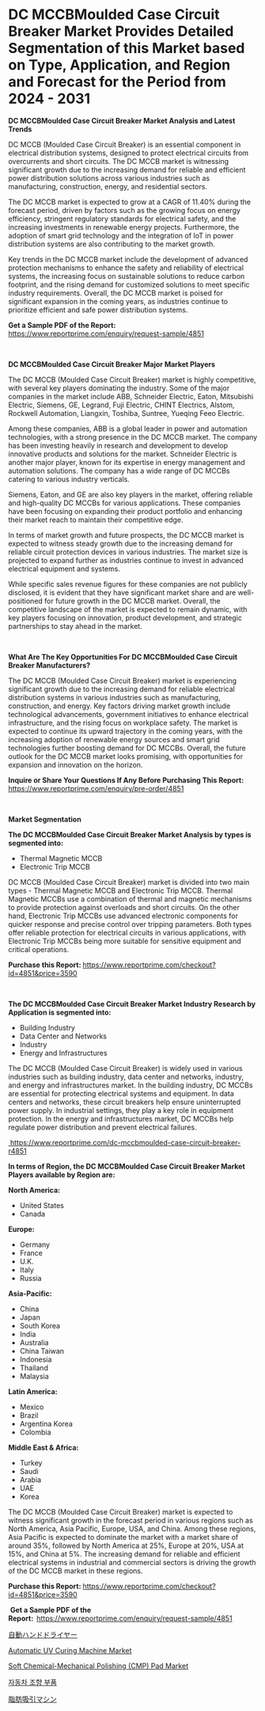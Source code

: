 <p><h1>DC MCCBMoulded Case Circuit Breaker Market Provides Detailed Segmentation of this Market based on Type, Application, and Region and Forecast for the Period from 2024 - 2031</h1></p><p><strong>DC MCCBMoulded Case Circuit Breaker Market Analysis and Latest Trends</strong></p>
<p><p>DC MCCB (Moulded Case Circuit Breaker) is an essential component in electrical distribution systems, designed to protect electrical circuits from overcurrents and short circuits. The DC MCCB market is witnessing significant growth due to the increasing demand for reliable and efficient power distribution solutions across various industries such as manufacturing, construction, energy, and residential sectors.</p><p>The DC MCCB market is expected to grow at a CAGR of 11.40% during the forecast period, driven by factors such as the growing focus on energy efficiency, stringent regulatory standards for electrical safety, and the increasing investments in renewable energy projects. Furthermore, the adoption of smart grid technology and the integration of IoT in power distribution systems are also contributing to the market growth.</p><p>Key trends in the DC MCCB market include the development of advanced protection mechanisms to enhance the safety and reliability of electrical systems, the increasing focus on sustainable solutions to reduce carbon footprint, and the rising demand for customized solutions to meet specific industry requirements. Overall, the DC MCCB market is poised for significant expansion in the coming years, as industries continue to prioritize efficient and safe power distribution systems.</p></p>
<p><strong>Get a Sample PDF of the Report:&nbsp;</strong> <a href="https://www.reportprime.com/enquiry/request-sample/4851">https://www.reportprime.com/enquiry/request-sample/4851</a></p>
<p>&nbsp;</p>
<p><strong>DC MCCBMoulded Case Circuit Breaker Major Market Players</strong></p>
<p><p>The DC MCCB (Moulded Case Circuit Breaker) market is highly competitive, with several key players dominating the industry. Some of the major companies in the market include ABB, Schneider Electric, Eaton, Mitsubishi Electric, Siemens, GE, Legrand, Fuji Electric, CHINT Electrics, Alstom, Rockwell Automation, Liangxin, Toshiba, Suntree, Yueqing Feeo Electric.</p><p>Among these companies, ABB is a global leader in power and automation technologies, with a strong presence in the DC MCCB market. The company has been investing heavily in research and development to develop innovative products and solutions for the market. Schneider Electric is another major player, known for its expertise in energy management and automation solutions. The company has a wide range of DC MCCBs catering to various industry verticals.</p><p>Siemens, Eaton, and GE are also key players in the market, offering reliable and high-quality DC MCCBs for various applications. These companies have been focusing on expanding their product portfolio and enhancing their market reach to maintain their competitive edge.</p><p>In terms of market growth and future prospects, the DC MCCB market is expected to witness steady growth due to the increasing demand for reliable circuit protection devices in various industries. The market size is projected to expand further as industries continue to invest in advanced electrical equipment and systems.</p><p>While specific sales revenue figures for these companies are not publicly disclosed, it is evident that they have significant market share and are well-positioned for future growth in the DC MCCB market. Overall, the competitive landscape of the market is expected to remain dynamic, with key players focusing on innovation, product development, and strategic partnerships to stay ahead in the market.</p></p>
<p>&nbsp;</p>
<p><strong>What Are The Key Opportunities For DC MCCBMoulded Case Circuit Breaker Manufacturers?</strong></p>
<p><p>The DC MCCB (Moulded Case Circuit Breaker) market is experiencing significant growth due to the increasing demand for reliable electrical distribution systems in various industries such as manufacturing, construction, and energy. Key factors driving market growth include technological advancements, government initiatives to enhance electrical infrastructure, and the rising focus on workplace safety. The market is expected to continue its upward trajectory in the coming years, with the increasing adoption of renewable energy sources and smart grid technologies further boosting demand for DC MCCBs. Overall, the future outlook for the DC MCCB market looks promising, with opportunities for expansion and innovation on the horizon.</p></p>
<p><strong>Inquire or Share Your Questions If Any Before Purchasing This Report:</strong> <a href="https://www.reportprime.com/enquiry/pre-order/4851">https://www.reportprime.com/enquiry/pre-order/4851</a></p>
<p>&nbsp;</p>
<p><strong>Market Segmentation</strong></p>
<p><strong>The DC MCCBMoulded Case Circuit Breaker Market Analysis by types is segmented into:</strong></p>
<p><ul><li>Thermal Magnetic MCCB</li><li>Electronic Trip MCCB</li></ul></p>
<p><p>DC MCCB (Moulded Case Circuit Breaker) market is divided into two main types - Thermal Magnetic MCCB and Electronic Trip MCCB. Thermal Magnetic MCCBs use a combination of thermal and magnetic mechanisms to provide protection against overloads and short circuits. On the other hand, Electronic Trip MCCBs use advanced electronic components for quicker response and precise control over tripping parameters. Both types offer reliable protection for electrical circuits in various applications, with Electronic Trip MCCBs being more suitable for sensitive equipment and critical operations.</p></p>
<p><strong>Purchase this Report:&nbsp;</strong><a href="https://www.reportprime.com/checkout?id=4851&price=3590">https://www.reportprime.com/checkout?id=4851&price=3590</a></p>
<p>&nbsp;</p>
<p><strong>The DC MCCBMoulded Case Circuit Breaker Market Industry Research by Application is segmented into:</strong></p>
<p><ul><li>Building Industry</li><li>Data Center and Networks</li><li>Industry</li><li>Energy and Infrastructures</li></ul></p>
<p><p>The DC MCCB (Moulded Case Circuit Breaker) is widely used in various industries such as building industry, data center and networks, industry, and energy and infrastructures market. In the building industry, DC MCCBs are essential for protecting electrical systems and equipment. In data centers and networks, these circuit breakers help ensure uninterrupted power supply. In industrial settings, they play a key role in equipment protection. In the energy and infrastructures market, DC MCCBs help regulate power distribution and prevent electrical failures.</p></p>
<p><a href="https://www.reportprime.com/dc-mccbmoulded-case-circuit-breaker-r4851">&nbsp;https://www.reportprime.com/dc-mccbmoulded-case-circuit-breaker-r4851</a></p>
<p><strong>In terms of Region, the DC MCCBMoulded Case Circuit Breaker Market Players available by Region are:</strong></p>
<p>
    <p> <strong> North America: </strong>
        <ul>
            <li>United States</li>
            <li>Canada</li>
        </ul>
        </p> 
    <p> <strong> Europe: </strong>
        <ul>
            <li>Germany</li>
            <li>France</li>
            <li>U.K.</li>
            <li>Italy</li>
            <li>Russia</li>
        </ul>
        </p> 
    <p> <strong> Asia-Pacific: </strong>
        <ul>
            <li>China</li>
            <li>Japan</li>
            <li>South Korea</li>
            <li>India</li>
            <li>Australia</li>
            <li>China Taiwan</li>
            <li>Indonesia</li>
            <li>Thailand</li>
            <li>Malaysia</li>
        </ul>
        </p> 
    <p> <strong> Latin America: </strong>
        <ul>
            <li>Mexico</li>
            <li>Brazil</li>
            <li>Argentina Korea</li>
            <li>Colombia</li>
        </ul>
        </p> 
    <p> <strong> Middle East & Africa: </strong>
        <ul>
            <li>Turkey</li>
            <li>Saudi</li>
            <li>Arabia</li>
            <li>UAE</li>
            <li>Korea</li>
        </ul>
    </p>
    </p>
<p><p>The DC MCCB (Moulded Case Circuit Breaker) market is expected to witness significant growth in the forecast period in various regions such as North America, Asia Pacific, Europe, USA, and China. Among these regions, Asia Pacific is expected to dominate the market with a market share of around 35%, followed by North America at 25%, Europe at 20%, USA at 15%, and China at 5%. The increasing demand for reliable and efficient electrical systems in industrial and commercial sectors is driving the growth of the DC MCCB market in these regions.</p></p>
<p><strong>Purchase this Report: </strong><a href="https://www.reportprime.com/checkout?id=4851&price=3590">https://www.reportprime.com/checkout?id=4851&price=3590</a></p>
<p>&nbsp;<strong>Get a Sample PDF of the Report:&nbsp;&nbsp;</strong><a href="https://www.reportprime.com/enquiry/request-sample/4851">https://www.reportprime.com/enquiry/request-sample/4851</a></p>
<p><strong></strong></p>
<p><p><a href="https://medium.com/@xvvmgnjb71/%E8%87%AA%E5%8B%95%E3%83%8F%E3%83%B3%E3%83%89%E3%83%89%E3%83%A9%E3%82%A4%E3%83%A4%E3%83%BC%E5%B8%82%E5%A0%B4-2024%E5%B9%B4%E3%81%8B%E3%82%892031%E5%B9%B4%E3%81%BE%E3%81%A7%E3%81%AE%E4%B8%96%E7%95%8C%E5%B8%82%E5%A0%B4%E5%8B%95%E5%90%91%E3%81%A8%E8%B2%A9%E5%A3%B2%E3%83%88%E3%83%AC%E3%83%B3%E3%83%89-686589a423d2">自動ハンドドライヤー</a></p><p><a href="https://github.com/Krdamani25/Market-Research-Report-List-1/blob/main/automatic-uv-curing-machine-market.md">Automatic UV Curing Machine Market</a></p><p><a href="https://medium.com/@rontaybrewer02024/soft-chemical-mechanical-polishing-cmp-pad-market-share-and-new-trends-analysis-by-its-type-ed62819344cf">Soft Chemical-Mechanical Polishing (CMP) Pad Market</a></p><p><a href="https://medium.com/@anvil67678789/2024%EB%85%84%EB%B6%80%ED%84%B0-2031%EB%85%84%EA%B9%8C%EC%A7%80%EC%9D%98-%EC%84%B8%EA%B3%84%EC%A0%81-%EC%A0%84%EB%A7%9D-%EB%B0%8F-%EB%AF%B8%EB%9E%98-%EC%A0%84%EB%A7%9D%EC%97%90-%EA%B4%80%ED%95%9C-%EC%9E%90%EB%8F%99%EC%B0%A8-%EC%A1%B0%ED%96%A5%EB%B6%80%ED%92%88-%EC%8B%9C%EC%9E%A5%EC%9D%98-%EC%8B%A0%ED%9D%A5-%ED%8A%B8%EB%A0%8C%EB%93%9C-60395f94a86d">자동차 조향 부품</a></p><p><a href="https://medium.com/@andrade736451/%E3%83%AA%E3%83%9D%E3%82%B9%E3%82%AF%E3%82%B7%E3%83%A7%E3%83%B3%E3%83%9E%E3%82%B7%E3%83%B3%E5%B8%82%E5%A0%B4%E3%81%AE%E6%88%90%E9%95%B7%E8%A6%8B%E9%80%9A%E3%81%97%E3%81%AF-2024%E5%B9%B4%E3%81%8B%E3%82%892031%E5%B9%B4%E3%81%BE%E3%81%A7%E3%81%A7-%E5%B8%82%E5%A0%B4%E3%81%AE%E3%83%88%E3%83%AC%E3%83%B3%E3%83%89%E5%88%86%E6%9E%90%E3%82%92%E5%90%AB%E3%82%80%E3%82%A2%E3%83%97%E3%83%AA%E3%82%B1%E3%83%BC%E3%82%B7%E3%83%A7%E3%83%B3-%E5%9C%B0%E5%9F%9F%E3%81%AE%E8%A6%8B%E9%80%9A%E3%81%97-%E5%8F%8E%E7%9B%8A%E3%81%AB%E3%82%88%E3%81%A3%E3%81%A69-1-%E3%81%AE%E5%B9%B4%E9%96%93%E6%88%90%E9%95%B7%E7%8E%87%E3%81%A7%E4%BA%88%E6%B8%AC%E3%81%95%E3%82%8C%E3%81%A6%E3%81%84%E3%81%BE%E3%81%99-f1ab5209faaa">脂肪吸引マシン</a></p></p>
